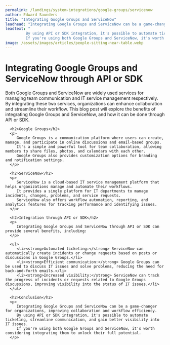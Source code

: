 ```yaml
---
permalink: /landings/system-integrations/google-groups/servicenow
author: Edward Saunders
title: "Integrating Google Groups and ServiceNow"
leadhead: "Integrating Google Groups and ServiceNow can be a game-changer for organizations, improving collaboration and workflow efficiency"
leadtext: "
         By using API or SDK integration, it's possible to automate ticketing, streamline communication, and gain better visibility into IT issues. 
         If you're using both Google Groups and ServiceNow, it's worth considering integrating them to unlock their full potential."
image: /assets/images/articles/people-sitting-near-table.webp
---
```

<div class="arttext">      <h1>Integrating Google Groups and ServiceNow through API or SDK</h1>
      <p>
         Both Google Groups and ServiceNow are widely used services for managing team communication and IT service management respectively. 
         By integrating these two services, organizations can enhance collaboration and streamline their workflow. 
         This blog post will explore the benefits of integrating Google Groups and ServiceNow, and how it can be done through API or SDK.
      </p>

      <h2>Google Groups</h2>
      <p>
         Google Groups is a communication platform where users can create, manage, and participate in online discussions and email-based groups. 
         It's a simple and powerful tool for team collaboration, allowing members to share files, photos, and calendars with each other. 
         Google Groups also provides customization options for branding and notification settings.
      </p>

      <h2>ServiceNow</h2>
      <p>
         ServiceNow is a cloud-based IT service management platform that helps organizations manage and automate their workflows. 
         It provides a single platform for IT departments to manage incidents, changes, problems, and service requests. 
         ServiceNow also offers workflow automation, reporting, and analytics features for tracking performance and identifying issues.
      </p>

      <h2>Integration through API or SDK</h2>
      <p>
         Integrating Google Groups and ServiceNow through API or SDK can provide several benefits, including:
      </p>

      <ul>
         <li><strong>Automated ticketing:</strong> ServiceNow can automatically create incidents or change requests based on posts or discussions in Google Groups.</li>
         <li><strong>Efficient communication:</strong> Google Groups can be used to discuss IT issues and solve problems, reducing the need for back-and-forth emails.</li>
         <li><strong>Increased visibility:</strong> ServiceNow can track the progress of incidents or requests related to Google Groups discussions, improving visibility into the status of IT issues.</li>
      </ul>

      <h2>Conclusion</h2>
      <p>
         Integrating Google Groups and ServiceNow can be a game-changer for organizations, improving collaboration and workflow efficiency. 
         By using API or SDK integration, it's possible to automate ticketing, streamline communication, and gain better visibility into IT issues. 
         If you're using both Google Groups and ServiceNow, it's worth considering integrating them to unlock their full potential. 
      </p>
</div>